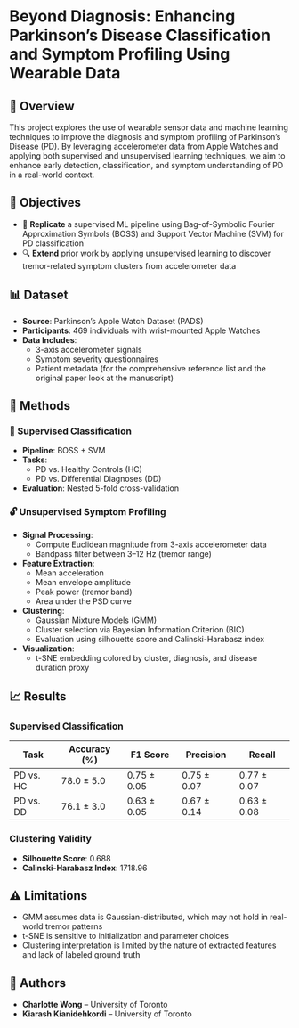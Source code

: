# Beyond Diagnosis: Enhancing Parkinson’s Disease Classification and Symptom Profiling Using Wearable Data

## 🧠 Overview

This project explores the use of wearable sensor data and machine learning techniques to improve the diagnosis and symptom profiling of Parkinson’s Disease (PD). By leveraging accelerometer data from Apple Watches and applying both supervised and unsupervised learning techniques, we aim to enhance early detection, classification, and symptom understanding of PD in a real-world context.

## 🎯 Objectives

- 🔁 **Replicate** a supervised ML pipeline using Bag-of-Symbolic Fourier Approximation Symbols (BOSS) and Support Vector Machine (SVM) for PD classification
- 🔍 **Extend** prior work by applying unsupervised learning to discover tremor-related symptom clusters from accelerometer data

## 📊 Dataset

- **Source**: Parkinson’s Apple Watch Dataset (PADS)
- **Participants**: 469 individuals with wrist-mounted Apple Watches
- **Data Includes**:
  - 3-axis accelerometer signals
  - Symptom severity questionnaires
  - Patient metadata
(for the comprehensive reference list and the original paper look at the manuscript)

## 🧪 Methods

### 🧭 Supervised Classification

- **Pipeline**: BOSS + SVM
- **Tasks**:
  - PD vs. Healthy Controls (HC)
  - PD vs. Differential Diagnoses (DD)
- **Evaluation**: Nested 5-fold cross-validation

### 🔓 Unsupervised Symptom Profiling

- **Signal Processing**:
  - Compute Euclidean magnitude from 3-axis accelerometer data
  - Bandpass filter between 3–12 Hz (tremor range)
- **Feature Extraction**:
  - Mean acceleration
  - Mean envelope amplitude
  - Peak power (tremor band)
  - Area under the PSD curve
- **Clustering**:
  - Gaussian Mixture Models (GMM)
  - Cluster selection via Bayesian Information Criterion (BIC)
  - Evaluation using silhouette score and Calinski-Harabasz index
- **Visualization**:
  - t-SNE embedding colored by cluster, diagnosis, and disease duration proxy

## 📈 Results

### Supervised Classification

| Task      | Accuracy (%) | F1 Score | Precision | Recall |
|-----------|--------------|----------|-----------|--------|
| PD vs. HC | 78.0 ± 5.0   | 0.75 ± 0.05 | 0.75 ± 0.07 | 0.77 ± 0.07 |
| PD vs. DD | 76.1 ± 3.0   | 0.63 ± 0.05 | 0.67 ± 0.14 | 0.63 ± 0.08 |

### Clustering Validity

- **Silhouette Score**: 0.688
- **Calinski-Harabasz Index**: 1718.96

## ⚠️ Limitations

- GMM assumes data is Gaussian-distributed, which may not hold in real-world tremor patterns
- t-SNE is sensitive to initialization and parameter choices
- Clustering interpretation is limited by the nature of extracted features and lack of labeled ground truth

## 👥 Authors

- **Charlotte Wong** – University of Toronto  
- **Kiarash Kianidehkordi** – University of Toronto


